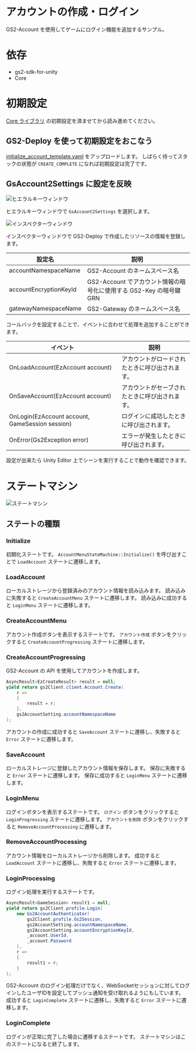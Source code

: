 # アカウントの作成・ログイン

GS2-Account を使用してゲームにログイン機能を追加するサンプル。

# 依存

- gs2-sdk-for-unity
- Core

# 初期設定

[Core ライブラリ](../core) の初期設定を済ませてから読み進めてください。

## GS2-Deploy を使って初期設定をおこなう

[initialize_account_template.yaml](initialize_account_template.yaml) をアップロードします。
しばらく待ってスタックの状態が `CREATE_COMPLETE` になれば初期設定は完了です。

## GsAccount2Settings に設定を反映

![ヒエラルキーウィンドウ](Docs/image-0001.jpg)

ヒエラルキーウィンドウで `GsAccount2Settings` を選択します。

![インスペクターウィンドウ](Docs/image-0002.jpg)

インスペクターウィンドウで GS2-Deploy で作成したリソースの情報を登録します。

| 設定名 | 説明 |
---------|------
| accountNamespaceName | GS2-Account のネームスペース名 |
| accountEncryptionKeyId | GS2-Account でアカウント情報の暗号化に使用する GS2-Key の暗号鍵GRN |
| gatewayNamespaceName | GS2-Gateway のネームスペース名 |

コールバックを設定することで、イベントに合わせて処理を追加することができます。

| イベント | 説明 |
---------|------
| OnLoadAccount(EzAccount account) | アカウントがロードされたときに呼び出されます。 |
| OnSaveAccount(EzAccount account) | アカウントがセーブされたときに呼び出されます。 |
| OnLogin(EzAccount account, GameSession session) | ログインに成功したときに呼び出されます。 |
| OnError(Gs2Exception error) | エラーが発生したときに呼び出されます。 |

設定が出来たら Unity Editor 上でシーンを実行することで動作を確認できます。

# ステートマシン

![ステートマシン](Docs/state_machine.jpg)

## ステートの種類

### Initialize

初期化ステートです。
`AccountMenuStateMachine::Initialize()` を呼び出すことで `LoadAccount` ステートに遷移します。

### LoadAccount

ローカルストレージから登録済みのアカウント情報を読み込みます。
読み込みに失敗すると `CreateAccountMenu` ステートに遷移します。
読み込みに成功すると `LoginMenu` ステートに遷移します。

### CreateAccountMenu

アカウント作成ボタンを表示するステートです。
`アカウント作成` ボタンをクリックすると `CreateAccountProgressing` ステートに遷移します。

### CreateAccountProgressing

GS2-Account の API を使用してアカウントを作成します。

```csharp
AsyncResult<EzCreateResult> result = null;
yield return gs2Client.client.Account.Create(
    r =>
    {
        result = r;
    },
    gs2AccountSetting.accountNamespaceName
);
```

アカウントの作成に成功すると `SaveAccount` ステートに遷移し、失敗すると `Error` ステートに遷移します。

### SaveAccount

ローカルストレージに登録したアカウント情報を保存します。
保存に失敗すると `Error` ステートに遷移します。
保存に成功すると `LoginMenu` ステートに遷移します。

### LoginMenu

ログインボタンを表示するステートです。
`ログイン` ボタンをクリックすると `LoginProgressing` ステートに遷移します。
`アカウントを削除` ボタンをクリックすると `RemoveAccountProcessing` に遷移します。

### RemoveAccountProcessing

アカウント情報をローカルストレージから削除します。
成功すると `LoadAccount` ステートに遷移し、失敗すると `Error` ステートに遷移します。

### LoginProcessing

ログイン処理を実行するステートです。

```csharp
AsyncResult<GameSession> result1 = null;
yield return gs2Client.profile.Login(
    new Gs2AccountAuthenticator(
        gs2Client.profile.Gs2Session,
        gs2AccountSetting.accountNamespaceName,
        gs2AccountSetting.accountEncryptionKeyId,
        _account.UserId,
        _account.Password
    ),
    r =>
    {
        result1 = r;
    }
);
```

GS2-Account のログイン処理だけでなく、WebSocketセッションに対してログインしたユーザIDを設定してプッシュ通知を受け取れるようにもしています。
成功すると `LoginComplete` ステートに遷移し、失敗すると `Error` ステートに遷移します。

### LoginComplete

ログインが正常に完了した場合に遷移するステートです。
ステートマシンはこのステートになると終了します。
